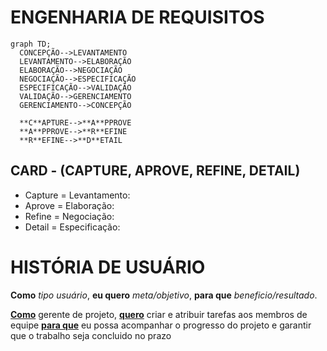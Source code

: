 # ENGENHARIA DE REQUISITOS
  ```mermaid
  graph TD;
    CONCEPÇÃO-->LEVANTAMENTO
    LEVANTAMENTO-->ELABORAÇÃO
    ELABORAÇÃO-->NEGOCIAÇÃO
    NEGOCIAÇÃO-->ESPECIFICAÇÃO
    ESPECIFICAÇÃO-->VALIDAÇÃO
    VALIDAÇÃO-->GERENCIAMENTO
    GERENCIAMENTO-->CONCEPÇÃO

    **C**APTURE-->**A**PPROVE
    **A**PPROVE-->**R**EFINE
    **R**EFINE-->**D**ETAIL
  ```

## CARD - (CAPTURE, APROVE, REFINE, DETAIL)
  * Capture = Levantamento: 
  * Aprove = Elaboração: 
  * Refine = Negociação: 
  * Detail = Especificação: 
  
# HISTÓRIA DE USUÁRIO
**Como** *tipo usuário*, **eu quero** *meta/objetivo*, **para que** *beneficio/resultado*.

<ins>**Como**</ins> gerente de projeto, <ins>**quero**</ins> criar e atribuir tarefas aos membros de equipe <ins>**para que**</ins> eu possa acompanhar o progresso do projeto e garantir que o trabalho seja concluido no prazo
